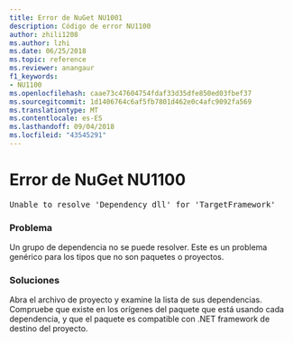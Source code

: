 ```yaml
---
title: Error de NuGet NU1001
description: Código de error NU1100
author: zhili1208
ms.author: lzhi
ms.date: 06/25/2018
ms.topic: reference
ms.reviewer: anangaur
f1_keywords:
- NU1100
ms.openlocfilehash: caae73c47604754fdaf33d35dfe850ed03fbef37
ms.sourcegitcommit: 1d1406764c6af5fb7801d462e0c4afc9092fa569
ms.translationtype: MT
ms.contentlocale: es-ES
ms.lasthandoff: 09/04/2018
ms.locfileid: "43545291"
---
```

# <a name="nuget-error-nu1100"></a>Error de NuGet NU1100

<pre>Unable to resolve 'Dependency dll' for 'TargetFramework'</pre>

### <a name="issue"></a>Problema
Un grupo de dependencia no se puede resolver. Este es un problema genérico para los tipos que no son paquetes o proyectos.

### <a name="solution"></a>Soluciones
Abra el archivo de proyecto y examine la lista de sus dependencias. Compruebe que existe en los orígenes del paquete que está usando cada dependencia, y que el paquete es compatible con .NET framework de destino del proyecto.